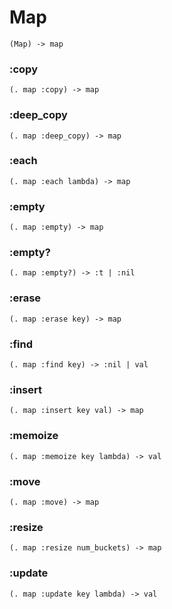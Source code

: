 # Map

```code
(Map) -> map
```

### :copy

```code
(. map :copy) -> map
```

### :deep_copy

```code
(. map :deep_copy) -> map
```

### :each

```code
(. map :each lambda) -> map
```

### :empty

```code
(. map :empty) -> map
```

### :empty?

```code
(. map :empty?) -> :t | :nil
```

### :erase

```code
(. map :erase key) -> map
```

### :find

```code
(. map :find key) -> :nil | val
```

### :insert

```code
(. map :insert key val) -> map
```

### :memoize

```code
(. map :memoize key lambda) -> val
```

### :move

```code
(. map :move) -> map
```

### :resize

```code
(. map :resize num_buckets) -> map
```

### :update

```code
(. map :update key lambda) -> val
```

